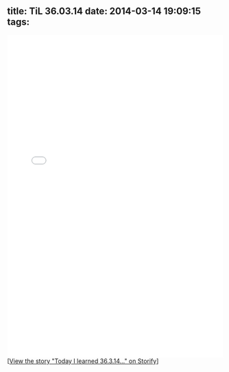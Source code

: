 title: TiL 36.03.14
date: 2014-03-14 19:09:15
tags:
---
<div class="storify"><iframe src="//storify.com/postwait/today-i-learned/embed" width="100%" height=750 frameborder=no allowTransparency=true></iframe><script src="//storify.com/postwait/today-i-learned.js" type="text/javascript" language="javascript"></script><noscript>[<a href="//storify.com/postwait/today-i-learned" target="_blank">View the story "Today I learned 36.3.14..." on Storify</a>]</noscript></div>

